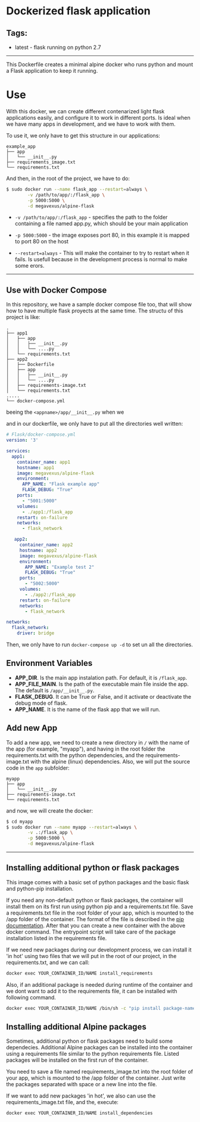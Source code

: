 # Dockerized flask application

## Tags:
* latest - flask running on python 2.7
---

This Dockerfile creates a minimal alpine docker who runs python and mount a Flask application to keep it running.

# Use

With this docker, we can create different contenarized light flask applications easily, and configure it to work in different ports. Is ideal when we have many apps in development, and we have to work with them.

To use it, we only have to get this structure in our applications:
```
example_app
├── app
│   └── __init__.py
├── requirements_image.txt
└── requirements.txt
```

And then, in the root of the project, we have to do:

```bash
$ sudo docker run --name flask_app --restart=always \
        -v /path/to/app/:/flask_app \
        -p 5000:5000 \
        -d megavexus/alpine-flask
```

- `-v /path/to/app/:/flask_app` - specifies the path to the folder containing a file named app.py, which should be your main application

- `-p 5000:5000` - the image exposes port 80, in this example it is mapped to port 80 on the host

- `--restart=always` - This will make the container to try to restart when it fails. Is usefull because in the development process is normal to make some erors.
---
## Use with Docker Compose

In this repository, we have a sample docker compose file too, that will show how to have multiple flask proyects at the same time. The structu of this project is like:

```
.
├── app1
│   ├── app
│   │   ├── __init__.py
│   │   └── ....py
│   └── requirements.txt
├── app2
│   ├── Dockerfile
│   ├── app
│   │   ├── __init__.py
│   │   └── ....py
│   ├── requirements-image.txt
│   └── requirements.txt
.....
└── docker-compose.yml
```

beeing the `<appname>/app/__init__.py` when we

and in our dockerfile, we only have to put all the directories well written:

```yml
# Flask/docker-compose.yml
version: '3'

services:
  app1:
    container_name: app1
    hostname: app1
    image: megavexus/alpine-flask
    environment:
      APP_NAME: "Flask example app"
      FLASK_DEBUG: "True"
    ports:
      - "5001:5000"
    volumes:
      - ./app1:/flask_app
    restart: on-failure
    networks:
      - flask_network

   app2:
     container_name: app2
     hostname: app2
     image: megavexus/alpine-flask
     environment:
       APP_NAME: "Example test 2"
       FLASK_DEBUG: "True"
     ports:
       - "5002:5000"
     volumes:
       - ./app2:/flask_app
     restart: on-failure
     networks:
       - flask_network

networks:
  flask_network:
    driver: bridge
```

Then, we only have to run `docker-compose up -d` to set un all the directories.

## Environment Variables
- **APP_DIR**. Is the main app instalation path. For default, it is `/flask_app`.
- **APP\_FILE\_MAIN**. Is the path of the executable main file inside the app. The default is `/app/__init__.py`.
- **FLASK_DEBUG**. It can be True or False, and it activate or deactivate the debug mode of flask.
- **APP_NAME**. It is the name of the flask app that we will run.

## Add new App

To add a new app, we need to create a new directory in `/` with the name of the app (for example, "myapp"), and having in the root folder the requirements.txt with the python dependencies, and the requirements-image.txt with the alpine (linux) dependencies. Also, we will put the source code in the `app` subfolder:

```
myapp
├── app
│   └── __init__.py
├── requirements-image.txt
└── requirements.txt
```

and now, we will create the docker:

```bash
$ cd myapp
$ sudo docker run --name myapp --restart=always \
        -v .:/flask_app \
        -p 5000:5000 \
        -d megavexus/alpine-flask
```
---
## Installing additional python or flask packages
This image comes with a basic set of python packages and the basic flask and python-pip installation.

If you need any non-default python or flask packages, the container will install them on its first run using python pip and a requirements.txt file. Save a requirements.txt file in the root folder of your app, which is mounted to the /app folder of the container. The format of the file is described in the [pip documentation](https://pip.readthedocs.org/en/1.1/requirements.html#requirements-file-format). After that you can create a new container with the above docker command. The entrypoint script will take care of the package installation listed in the requirements file.

If we need new packages during our development process, we can install it 'in hot' using two files that we will put in the root of our project, in the requirements.txt, and we can call:

```sh
docker exec YOUR_CONTAINER_ID/NAME install_requirements
```

Also, if an additional package is needed during runtime of the container and we dont want to add it to the requirements file, it can be installed with following command.

``` sh
docker exec YOUR_CONTAINER_ID/NAME /bin/sh -c "pip install package-name"
```

## Installing additional Alpine packages
Sometimes, additional python or flask packages need to build some dependecies. Additional Alpine packages can be installed into the container using a requirements file similar to the python requirements file. Listed packages will be installed on the first run of the container.

You need to save a file named requirements_image.txt into the root folder of your app, which is mounted to the /app folder of the container. Just write the packages separated with space or a new line into the file.

If we want to add new packages 'in hot', we also can use the requirements_image.txt file, and the, execute:

```sh
docker exec YOUR_CONTAINER_ID/NAME install_dependencies
```
